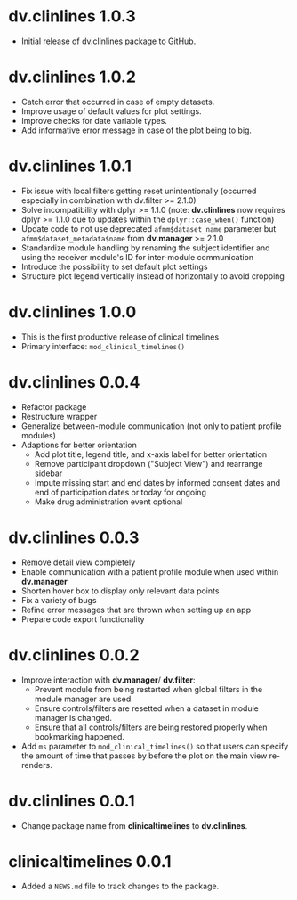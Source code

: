 # dv.clinlines 1.0.3

* Initial release of dv.clinlines package to GitHub.


# dv.clinlines 1.0.2

* Catch error that occurred in case of empty datasets.
* Improve usage of default values for plot settings.
* Improve checks for date variable types.
* Add informative error message in case of the plot being to big.


# dv.clinlines 1.0.1

* Fix issue with local filters getting reset unintentionally (occurred especially in combination with dv.filter >= 2.1.0)
* Solve incompatibility with dplyr >= 1.1.0 (note: **dv.clinlines** now requires dplyr >= 1.1.0 due to updates within the `dplyr::case_when()` function)
* Update code to not use deprecated `afmm$dataset_name` parameter but `afmm$dataset_metadata$name` from **dv.manager** >= 2.1.0
* Standardize module handling by renaming the subject identifier and using the receiver module's ID for inter-module communication
* Introduce the possibility to set default plot settings
* Structure plot legend vertically instead of horizontally to avoid cropping


# dv.clinlines 1.0.0

-   This is the first productive release of clinical timelines
-   Primary interface: `mod_clinical_timelines()`


# dv.clinlines 0.0.4

* Refactor package
* Restructure wrapper
* Generalize between-module communication (not only to patient profile modules)
* Adaptions for better orientation
  - Add plot title, legend title, and x-axis label for better orientation
  - Remove participant dropdown ("Subject View") and rearrange sidebar
  - Impute missing start and end dates by informed consent dates and end of participation dates or today for ongoing 
  - Make drug administration event optional
  

# dv.clinlines 0.0.3

* Remove detail view completely
* Enable communication with a patient profile module when used within **dv.manager**
* Shorten hover box to display only relevant data points 
* Fix a variety of bugs
* Refine error messages that are thrown when setting up an app 
* Prepare code export functionality


# dv.clinlines 0.0.2

* Improve interaction with **dv.manager**/ **dv.filter**:
  - Prevent module from being restarted when global filters in the module manager are used.
  - Ensure controls/filters are resetted when a dataset in module manager is changed.
  - Ensure that all controls/filters are being restored properly when bookmarking happened.
* Add `ms` parameter to `mod_clinical_timelines()` so that users can specify the amount of time 
  that passes by before the plot on the main view re-renders.
  

# dv.clinlines 0.0.1

* Change package name from **clinicaltimelines** to **dv.clinlines**.


# clinicaltimelines 0.0.1

* Added a `NEWS.md` file to track changes to the package.
